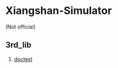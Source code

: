 # Xiangshan-Simulator
(Not official)



## 3rd_lib
1. [doctest](https://github.com/doctest/doctest.git)